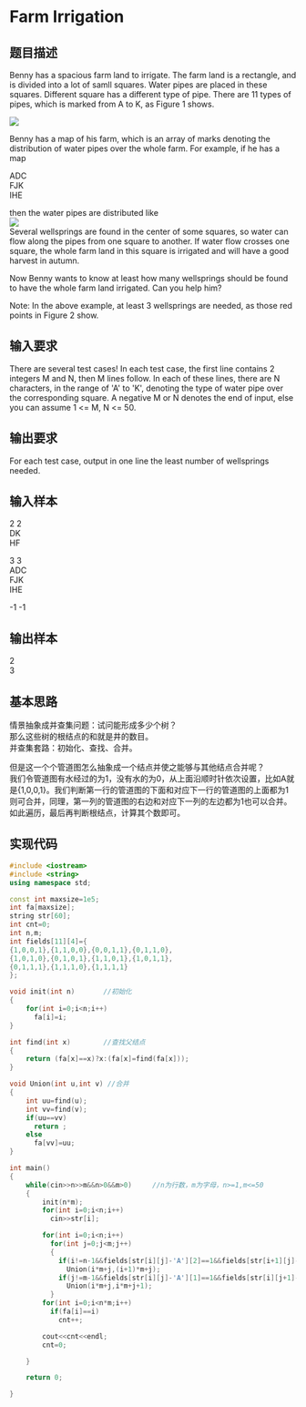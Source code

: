 # Farm Irrigation
## 题目描述
Benny has a spacious farm land to irrigate. The farm land is a rectangle, and is divided into a lot of samll squares. Water pipes are placed in these squares. Different square has a different type of pipe. There are 11 types of pipes, which is marked from A to K, as Figure 1 shows.

![](http://acm.hdu.edu.cn/data/images/1121-1.gif)<br>

Benny has a map of his farm, which is an array of marks denoting the distribution of water pipes over the whole farm. For example, if he has a map

ADC<br>
FJK<br>
IHE

then the water pipes are distributed like<br>
![](http://acm.hdu.edu.cn/data/images/1121-2.gif)<br>
Several wellsprings are found in the center of some squares, so water can flow along the pipes from one square to another. If water flow crosses one square, the whole farm land in this square is irrigated and will have a good harvest in autumn.

Now Benny wants to know at least how many wellsprings should be found to have the whole farm land irrigated. Can you help him?

Note: In the above example, at least 3 wellsprings are needed, as those red points in Figure 2 show.

## 输入要求
There are several test cases! In each test case, the first line contains 2 integers M and N, then M lines follow. In each of these lines, there are N characters, in the range of 'A' to 'K', denoting the type of water pipe over the corresponding square. A negative M or N denotes the end of input, else you can assume 1 <= M, N <= 50.

## 输出要求
For each test case, output in one line the least number of wellsprings needed.

## 输入样本
2 2<br>
DK<br>
HF<br>

3 3<br>
ADC<br>
FJK<br>
IHE<br>

-1 -1<br>

## 输出样本
2<br>
3<br>
## 基本思路
情景抽象成并查集问题：试问能形成多少个树？<br>
那么这些树的根结点的和就是井的数目。<br>
并查集套路：初始化、查找、合并。

但是这一个个管道图怎么抽象成一个结点并使之能够与其他结点合并呢？<br>
我们令管道图有水经过的为1，没有水的为0，从上面沿顺时针依次设置，比如A就是{1,0,0,1}。我们判断第一行的管道图的下面和对应下一行的管道图的上面都为1则可合并，同理，第一列的管道图的右边和对应下一列的左边都为1也可以合并。如此遍历，最后再判断根结点，计算其个数即可。

## 实现代码
```cpp
#include <iostream>
#include <string>
using namespace std;

const int maxsize=1e5;
int fa[maxsize];
string str[60];
int cnt=0;
int n,m;
int fields[11][4]={
{1,0,0,1},{1,1,0,0},{0,0,1,1},{0,1,1,0},
{1,0,1,0},{0,1,0,1},{1,1,0,1},{1,0,1,1},
{0,1,1,1},{1,1,1,0},{1,1,1,1}
};

void init(int n)       //初始化
{
    for(int i=0;i<n;i++)
      fa[i]=i;
}

int find(int x)        //查找父结点
{
    return (fa[x]==x)?x:(fa[x]=find(fa[x]));
}

void Union(int u,int v) //合并
{
    int uu=find(u);
    int vv=find(v);
    if(uu==vv)
      return ;
    else
      fa[vv]=uu;
}

int main()
{
    while(cin>>n>>m&&n>0&&m>0)     //n为行数，m为字母，n>=1,m<=50
    {
        init(n*m);
        for(int i=0;i<n;i++)
          cin>>str[i];

        for(int i=0;i<n;i++)
          for(int j=0;j<m;j++)
          {
            if(i!=n-1&&fields[str[i][j]-'A'][2]==1&&fields[str[i+1][j]-'A'][0]==1)
              Union(i*m+j,(i+1)*m+j);
            if(j!=m-1&&fields[str[i][j]-'A'][1]==1&&fields[str[i][j+1]-'A'][3]==1)
              Union(i*m+j,i*m+j+1);
          }
        for(int i=0;i<n*m;i++)
          if(fa[i]==i)
            cnt++;

        cout<<cnt<<endl;
        cnt=0;

    }

    return 0;

}

```

